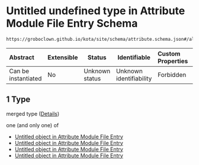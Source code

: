 # Untitled undefined type in Attribute Module File Entry Schema

```txt
https://groboclown.github.io/kota/site/schema/attribute.schema.json#/allOf/1/oneOf/7/allOf/1
```




| Abstract            | Extensible | Status         | Identifiable            | Custom Properties | Additional Properties | Access Restrictions | Defined In                                                                                       |
| :------------------ | ---------- | -------------- | ----------------------- | :---------------- | --------------------- | ------------------- | ------------------------------------------------------------------------------------------------ |
| Can be instantiated | No         | Unknown status | Unknown identifiability | Forbidden         | Allowed               | none                | [attribute.schema.json\*](../../../../docs/bin/out/attribute.schema.json "open original schema") |

## 1 Type

merged type ([Details](attribute-allof-1-oneof-7-allof-1.md))

one (and only one) of

-   [Untitled object in Attribute Module File Entry](attribute-allof-1-oneof-7-allof-1-oneof-0.md "check type definition")
-   [Untitled object in Attribute Module File Entry](attribute-allof-1-oneof-7-allof-1-oneof-1.md "check type definition")
-   [Untitled object in Attribute Module File Entry](attribute-allof-1-oneof-7-allof-1-oneof-2.md "check type definition")
-   [Untitled object in Attribute Module File Entry](attribute-allof-1-oneof-7-allof-1-oneof-3.md "check type definition")
